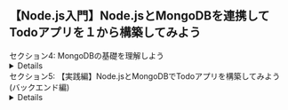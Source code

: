 ## 【Node.js入門】Node.jsとMongoDBを連携してTodoアプリを１から構築してみよう

<summary> セクション4: MongoDBの基礎を理解しよう </summary>
<details>
| 19.  | MongoDBって何？                    |
| 20.  | 【補足】非同期処理をマスターしよう |
| 21.  | MongoDBのセットアップについて      |
</details>
<summary> セクション5: 【実践編】Node.jsとMongoDBでTodoアプリを構築してみよう(バックエンド編) </summary>
<details>
| 22.  | 完成品のデモ |
| 23.  | はじめにTodoアプリの概念図から理解しよう |
| 24.  | 開発環境構築とExpressでローカルサーバーを起動しよう |
| 25.  | APIのエンドポイントを指定してHTTPメソッドを追加してみよう |
</details>

<!-- | 26.  | ルーティング設計でapp.jsの中身をスッキリさせよう |
| 27.  | 各HTTPメソッドの中身のアルゴリズムを書きやすいように変更しよう |
| 28.  | MongoDBを利用する前に、必要なデータ情報を理解しよう |
| 29.  | MongoDBの公式からデータベースを作成してみよう |
| 30.  | Node.jsとMongoDBを接続してみよう |
| 31.  | MongoDB接続のURLを第三者から見られないように実装しよう |
| 32.  | MongoDBにおけるタスクのデータスキーマを作成しよう |
| 33.  | Todoタスク作成のアルゴリズムを作成しよう |
| 34.  | Postmanを使ってTodoタスクをMongoDBに追加しよう |
| 35.  | MongoDBからTodoタスクを全て取得してみよう |
| 36.  | MongoDBから特定の1つのタスクを取得してみよう |
| 37.  | MongoDBから特定の1つのタスクを更新してみよう |
| 38.  |  MongoDBから特定の1つのタスクを削除してみよう | -->